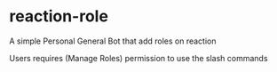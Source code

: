 # reaction-role

A simple Personal General Bot that add roles on reaction

Users requires (Manage Roles) permission to use the slash commands
